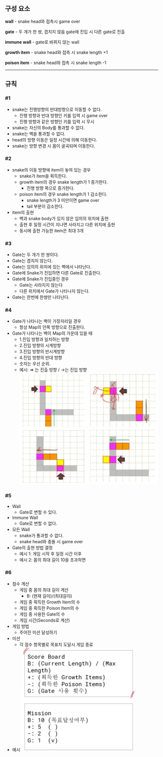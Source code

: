 ## 구성 요소

**wall** - snake head와 접촉시 game over

**gate** - 두 개가 한 쌍, 겹치지 않음 gate에 진입 시 다른 gate로 진출

**immune wall** - gate로 바뀌지 않는 wall

**growth item** - snake head와 접촉 시 snake length +1

**poison item** - snake head와 접촉 시 snake length -1

---

## 규칙

### #1

- snake는 진행방향의 반대방향으로 이동할 수 없다.
    - 진행 방향과 반대 방향인 키를 입력 시 game over
    - 진행 방향과 같은 방향인 키를 입력 시 무시
- snake는 자신의 Body를 통과할 수 없다.
- snake는 벽을 통과할 수 없다.
- head의 방향 이동은 일정 시간에 의해 이동한다.
- snake는 방향 변경 시 몸이 굴곡되며 이동한다.

### #2

- snake의 이동 방향에 item이 놓여 있는 경우
    - snake가 item을 획득한다.
    - growth item의 경우 snake length가 1 증가한다.
        - 진행 방향 쪽으로 증가한다.
    - poison item의 경우 snake length가 1 감소한다.
        - snake length가 3 미만이면 game over
        - tail 부분이 감소한다.
- item의 출현
    - 벽과 snake body가 있지 않은 임의의 위치에 출현
    - 출현 후 일정 시간이 지나면 사라지고 다른 위치에 출현
    - 동시에 출현 가능한 item은 최대 3개

### #3

- Gate는 두 개가 한 쌍이다.
- Gate는 겹치지 않는다.
- Gate는 임의의 위치에 있는 벽에서 나타난다.
- Gate에 Snake가 진입하면 다른 Gate로 진출한다.
- Gate에 Snake가 진입중인 경우
    - Gate는 사라지지 않는다
    - 다른 위치에서 Gate가 나타나지 않는다.
- Gate는 한번에 한쌍만 나타난다.

### #4

- Gate가 나타나는 벽이 가장자리일 경우
    - 항상 Map의 안쪽 방향으로 진출한다.
- Gate가 나타나는 벽이 Map의 가운데 있을 때
    - 1.진입 방향과 일치하는 방향
    - 2.진입 방향의 시계방향
    - 3.진입 방향의 반시계방향
    - 4.진입 방향의 반대 방향
    - 숫자는 우선 순위.
    - 예시: ⇒ 는 진출 방향 / →는 진입 방향
        ![Gate](explain/Gate.png)
        

### #5

- Wall
    - Gate로 변할 수 있다.
- Immune Wall
    - Gate로 변할 수 없다.
- 모든 Wall
    - snake가 통과할 수 없다.
    - snake head와 충돌 시 game over
- Gate의 출현 방법 결정
    - 예시 1: 게임 시작 후 일정 시간 이후
    - 예시 2: 몸의 최대 길이 10을 초과하면

### #6

- 점수 계산
    - 게임 중 몸의 최대 길이 계산
        - B: (현재 길이)/(최대길이)
    - 게임 중 획득한 Growth Item의 수
    - 게임 중 획득한 Poison Item의 수
    - 게임 중 사용한 Gate의 수
    - 게임 시간(Seconds로 계산)
- 게임 방법
    - 주어진 미션 달성하기
- 미션
    - 각 점수 항목별로 목표치 도달시 게임 종료
- 예시
![Mission](explain/Mission.png)